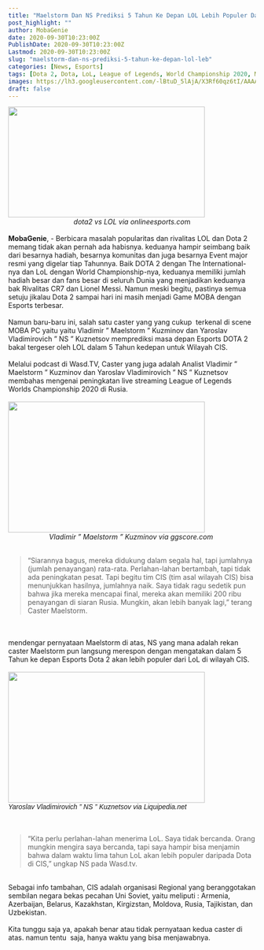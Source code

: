 ```yaml
---
title: "Maelstorm Dan NS Prediksi 5 Tahun Ke Depan LOL Lebih Populer Dari Dota 2 Di Wilayah CIS"
post_highlight: ""
author: MobaGenie
date: 2020-09-30T10:23:00Z
PublishDate: 2020-09-30T10:23:00Z
Lastmod: 2020-09-30T10:23:00Z
slug: "maelstorm-dan-ns-prediksi-5-tahun-ke-depan-lol-leb"
categories: [News, Esports]
tags: [Dota 2, Dota, LoL, League of Legends, World Championship 2020, Maelstorm, NS, CIS]
images: https://lh3.googleusercontent.com/-lBtuD_5lAjA/X3Rf60qz6tI/AAAAAAAABUE/RYG6_hLCiSwx0epWbwQMPDYBL39RIka0ACLcBGAsYHQ/s1600/IMG_ORG_1601461861971.jpeg
draft: false
---
```

<div><div text-align: center;"><a href="https://lh3.googleusercontent.com/-lBtuD_5lAjA/X3Rf60qz6tI/AAAAAAAABUE/RYG6_hLCiSwx0epWbwQMPDYBL39RIka0ACLcBGAsYHQ/s1600/IMG_ORG_1601461861971.jpeg"  ><img  src="https://lh3.googleusercontent.com/-lBtuD_5lAjA/X3Rf60qz6tI/AAAAAAAABUE/RYG6_hLCiSwx0epWbwQMPDYBL39RIka0ACLcBGAsYHQ/s1600/IMG_ORG_1601461861971.jpeg"  width="400" height="225"  ></a></div><div style="text-align: center;"><i>dota2 vs LOL via onlineesports.co</i>m</div><br>
</div><div><b>MobaGenie</b>, - Berbicara masalah popularitas dan rivalitas LOL dan Dota 2 memang tidak akan pernah ada habisnya. keduanya hampir seimbang baik dari besarnya hadiah, besarnya komunitas dan juga besarnya Event major resmi yang digelar tiap Tahunnya. Baik DOTA 2 dengan The International-nya dan LoL dengan World Championship-nya, keduanya memiliki jumlah hadiah besar dan fans besar di seluruh Dunia yang menjadikan keduanya bak Rivalitas CR7 dan Lionel Messi. Namun meski begitu, pastinya semua setuju jikalau Dota 2 sampai hari ini masih menjadi Game MOBA dengan Esports terbesar.&nbsp;</div><div><br>
</div><div>Namun baru-baru ini, salah satu caster yang yang cukup&nbsp; terkenal di scene MOBA PC yaitu yaitu Vladimir ” Maelstorm ” Kuzminov dan Yaroslav Vladimirovich ” NS ” Kuznetsov memprediksi masa depan Esports DOTA 2 bakal tergeser oleh LOL dalam 5 Tahun kedepan untuk Wilayah CIS.</div><div><br>
</div><div>Melalui podcast di Wasd.TV, Caster yang juga adalah Analist Vladimir ” Maelstorm ” Kuzminov dan Yaroslav Vladimirovich ” NS ” Kuznetsov membahas mengenai peningkatan live streaming League of Legends Worlds Championship 2020 di Rusia.&nbsp;</div><div><br>
</div><div><div text-align: center;"><a href="https://lh3.googleusercontent.com/-gsaUZccTMYo/X3Rf8i5nLlI/AAAAAAAABUI/S3ZQhdPKH4ktvOZaWOtsTUgivPu2dD6ZQCLcBGAsYHQ/s1600/IMG_ORG_1601461922742.png"  ><img  src="https://lh3.googleusercontent.com/-gsaUZccTMYo/X3Rf8i5nLlI/AAAAAAAABUI/S3ZQhdPKH4ktvOZaWOtsTUgivPu2dD6ZQCLcBGAsYHQ/s1600/IMG_ORG_1601461922742.png"  width="400" height="266"  ></a></div><i><div style="text-align: center;"><i>Vladimir ” Maelstorm ” Kuzminov via ggscore.com&nbsp;</i></div></i><br>
</div><blockquote>“Siarannya bagus, mereka didukung dalam segala hal, tapi jumlahnya (jumlah penayangan) rata-rata. Perlahan-lahan bertambah, tapi tidak ada peningkatan pesat. Tapi begitu tim CIS (tim asal wilayah CIS) bisa menunjukkan hasilnya, jumlahnya naik. Saya tidak ragu sedetik pun bahwa jika mereka mencapai final, mereka akan memiliki 200 ribu penayangan di siaran Rusia. Mungkin, akan lebih banyak lagi,” terang Caster Maelstorm.&nbsp;</blockquote><div><div text-align: center;"><br>
</div><br>
</div><div>mendengar pernyataan Maelstorm di atas, NS yang mana adalah rekan caster Maelstorm pun langsung merespon dengan mengatakan dalam 5 Tahun ke depan Esports Dota 2 akan lebih populer dari LoL di wilayah CIS.</div><div><br>
</div><div><div text-align: center;"><a href="https://lh3.googleusercontent.com/-52GhwgDysz4/X3Rf9mutCaI/AAAAAAAABUM/DbfXRoKsNz0Nrrxymyh6c2BNLVmgt_RngCLcBGAsYHQ/s1600/IMG_ORG_1601462172833.jpeg"  ><img  src="https://lh3.googleusercontent.com/-52GhwgDysz4/X3Rf9mutCaI/AAAAAAAABUM/DbfXRoKsNz0Nrrxymyh6c2BNLVmgt_RngCLcBGAsYHQ/s1600/IMG_ORG_1601462172833.jpeg"  width="400" height="266"  ></a></div><i><span style="font-family: sans-serif; text-align: center;">Yaroslav Vladimirovich ” NS ” Kuznetsov via Liquipedia.net</span><br>
</i><div style="text-align: center;"><br>
</div></div><div style="text-align: center;"><br>
</div><blockquote>“Kita perlu perlahan-lahan menerima LoL. Saya tidak bercanda. Orang mungkin mengira saya bercanda, tapi saya hampir bisa menjamin bahwa dalam waktu lima tahun LoL akan lebih populer daripada Dota di CIS,” ungkap NS pada Wasd.tv.</blockquote><div><br>
</div><div>Sebagai info tambahan, CIS adalah organisasi Regional yang beranggotakan sembilan negara bekas pecahan Uni Soviet, yaitu meliputi : Armenia, Azerbaijan, Belarus, Kazakhstan, Kirgizstan, Moldova, Rusia, Tajikistan, dan Uzbekistan.</div><div><br>
</div><div>Kita tunggu saja ya, apakah benar atau tidak pernyataan kedua caster di atas. namun tentu&nbsp; saja, hanya waktu yang bisa menjawabnya.&nbsp;</div>

